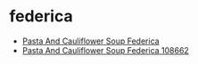 # federica

 * [Pasta And Cauliflower Soup Federica](../../index/p/pasta-and-cauliflower-soup-federica-108662.json)
 * [Pasta And Cauliflower Soup Federica 108662](../../index/p/pasta-and-cauliflower-soup-federica-108662.json)
